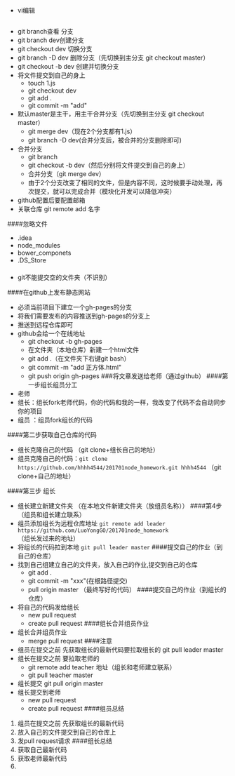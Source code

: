 - vi编辑
```

```
- git branch查看 分支
- git branch dev创建分支
- git checkout dev 切换分支
- git branch -D dev 删除分支（先切换到主分支 git checkout master）
- git checkout -b dev 创建并切换分支
- 将文件提交到自己的身上
  - touch 1.js
  - git checkout dev
  - git add .
  - git commit -m "add"
- 默认master是主干，用主干合并分支（先切换到主分支 git checkout master）
  - git merge dev（现在2个分支都有1.js）
  - git branch -D dev(合并分支后，被合并的分支删除即可)
- 合并分支
   - git branch
   - git checkout -b dev（然后分别将文件提交到自己的身上）
   - 合并分支（git merge dev）
   - 由于2个分支改变了相同的文件，但是内容不同，这时候要手动处理，再次提交，就可以完成合并（模块化开发可以降低冲突）
- github配置后要配置邮箱
- 关联仓库 git remote add 名字


####忽略文件
- .idea
- node_modules
- bower_componets
- .DS_Store
####
- git不能提交空的文件夹（不识别）

####在github上发布静态网站
  - 必须当前项目下建立一个gh-pages的分支
  - 将我们需要发布的内容推送到gh-pages的分支上
  - 推送到远程仓库即可
  - github会给一个在线地址
      - git checkout -b gh-pages
      - 在文件夹（本地仓库）新建一个html文件
      - git add .（在文件夹下右键git bash）
      - git commit -m  "add 正方体.html"
      - git push origin gh-pages
###将文章发送给老师（通过github）
####第一步组长组员分工
   - 老师  
   - 组长：组长fork老师代码，你的代码和我的一样，我改变了代码不会自动同步你的项目
   - 组员 ：组员fork组长的代码
    
####第二步获取自己仓库的代码
   
   - 组长克隆自己的代码 （git clone+组长自己的地址）
   - 组员克隆自己的代码：`git clone https://github.com/hhhh4544/201701node_homework.git hhhh4544` （git clone+自己的地址）
  
####第三步 组长   
   - 组长建立新建文件夹 （在本地文件新建文件夹（放组员名称））
####第4步（组员和组长建立联系）  
   - 组员添加组长为远程仓库地址 `git remote add leader https://github.com/LuoYongGO/201701node_homework`（组长发过来的地址）
   - 将组长的代码拉到本地 `git pull leader master`
####提交自己的作业（到自己的仓库）   
   - 找到自己组建立自己的文件夹，放入自己的作业,提交到自己的仓库
      - git add .
      - git commit -m "xxx"(在根路径提交)
      - pull origin master （最终写好的代码）
####提交自己的作业（到组长的仓库）         
   - 将自己的代码发给组长
      - new pull request
      - create pull request
####组长合并组员作业     
   - 组长合并组员作业
      - merge pull request
####注意
   - 组员在提交之前 先获取组长的最新代码要拉取组长的  git pull leader master
   - 组长在提交之前 要拉取老师的  
      - git remote add teacher 地址（组长和老师建立联系）
      - git pull teacher master 
   - 组长提交 git pull origin master     
   - 组长提交到老师
      - new pull request
      - create pull request
####组员总结
1. 组员在提交之前 先获取组长的最新代码
2. 放入自己的文件提交到自己的仓库上
3. 发pull request请求
####组长总结
1. 获取自己最新代码
2. 获取老师最新代码
3. 
      